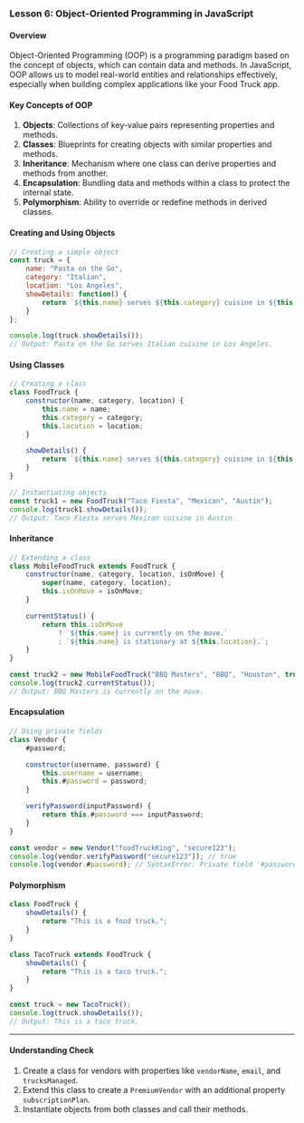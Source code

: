 ### Lesson 6: Object-Oriented Programming in JavaScript

#### Overview
Object-Oriented Programming (OOP) is a programming paradigm based on the concept of objects, which can contain data and methods. In JavaScript, OOP allows us to model real-world entities and relationships effectively, especially when building complex applications like your Food Truck app.

#### Key Concepts of OOP
1. **Objects**: Collections of key-value pairs representing properties and methods.
2. **Classes**: Blueprints for creating objects with similar properties and methods.
3. **Inheritance**: Mechanism where one class can derive properties and methods from another.
4. **Encapsulation**: Bundling data and methods within a class to protect the internal state.
5. **Polymorphism**: Ability to override or redefine methods in derived classes.

#### Creating and Using Objects
```javascript
// Creating a simple object
const truck = {
    name: "Pasta on the Go",
    category: "Italian",
    location: "Los Angeles",
    showDetails: function() {
        return `${this.name} serves ${this.category} cuisine in ${this.location}.`;
    }
};

console.log(truck.showDetails());
// Output: Pasta on the Go serves Italian cuisine in Los Angeles.
```

#### Using Classes
```javascript
// Creating a class
class FoodTruck {
    constructor(name, category, location) {
        this.name = name;
        this.category = category;
        this.location = location;
    }

    showDetails() {
        return `${this.name} serves ${this.category} cuisine in ${this.location}.`;
    }
}

// Instantiating objects
const truck1 = new FoodTruck("Taco Fiesta", "Mexican", "Austin");
console.log(truck1.showDetails());
// Output: Taco Fiesta serves Mexican cuisine in Austin.
```

#### Inheritance
```javascript
// Extending a class
class MobileFoodTruck extends FoodTruck {
    constructor(name, category, location, isOnMove) {
        super(name, category, location);
        this.isOnMove = isOnMove;
    }

    currentStatus() {
        return this.isOnMove
            ? `${this.name} is currently on the move.`
            : `${this.name} is stationary at ${this.location}.`;
    }
}

const truck2 = new MobileFoodTruck("BBQ Masters", "BBQ", "Houston", true);
console.log(truck2.currentStatus());
// Output: BBQ Masters is currently on the move.
```

#### Encapsulation
```javascript
// Using private fields
class Vendor {
    #password;

    constructor(username, password) {
        this.username = username;
        this.#password = password;
    }

    verifyPassword(inputPassword) {
        return this.#password === inputPassword;
    }
}

const vendor = new Vendor("foodTruckKing", "secure123");
console.log(vendor.verifyPassword("secure123")); // true
console.log(vendor.#password); // SyntaxError: Private field '#password' must be declared
```

#### Polymorphism
```javascript
class FoodTruck {
    showDetails() {
        return "This is a food truck.";
    }
}

class TacoTruck extends FoodTruck {
    showDetails() {
        return "This is a taco truck.";
    }
}

const truck = new TacoTruck();
console.log(truck.showDetails());
// Output: This is a taco truck.
```

---

#### Understanding Check
1. Create a class for vendors with properties like `vendorName`, `email`, and `trucksManaged`.
2. Extend this class to create a `PremiumVendor` with an additional property `subscriptionPlan`.
3. Instantiate objects from both classes and call their methods.
